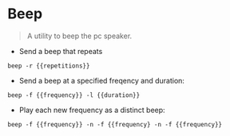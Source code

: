 # Beep

> A utility to beep the pc speaker.

- Send a beep that repeats

`beep -r {{repetitions}}`

- Send a beep at a specified freqency and duration:

`beep -f {{frequency}} -l {{duration}}`

- Play each new frequency as a distinct beep:

`beep -f {{frequency}} -n -f {{frequency} -n -f {{frequency}}`
